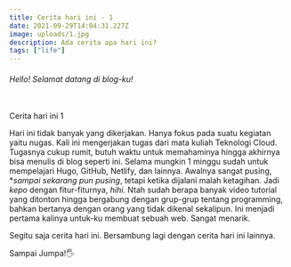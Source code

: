```yaml
---
title: Cerita hari ini - 1
date: 2021-09-29T14:04:31.227Z
image: uploads/1.jpg
description: Ada cerita apa hari ini?
tags: ["life"]
---
```

###### Hello! Selamat datang di blog-ku!

<br>
Cerita hari ini 1

Hari ini tidak banyak yang dikerjakan. Hanya fokus pada suatu kegiatan yaitu nugas. Kali ini mengerjakan tugas dari mata kuliah Teknologi Cloud. Tugasnya cukup rumit, butuh waktu untuk memahaminya hingga akhirnya bisa menulis di blog seperti ini. Selama mungkin 1 minggu sudah untuk mempelajari Hugo, GitHub, Netlify, dan lainnya. Awalnya sangat pusing, **sampai sekarang pun pusing*, tetapi ketika dijalani malah ketagihan. Jadi *kepo* dengan fitur-fiturnya, *hihi*. Ntah sudah berapa banyak video tutorial yang ditonton hingga bergabung dengan grup-grup tentang programming, bahkan bertanya dengan orang yang tidak dikenal sekalipun. Ini menjadi pertama kalinya untuk-ku membuat sebuah web. Sangat menarik.

Segitu saja cerita hari ini. Bersambung lagi dengan cerita hari ini lainnya. 

Sampai Jumpa!🖐